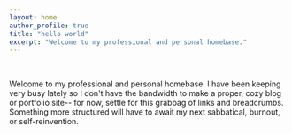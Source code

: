 ```yaml
---
layout: home
author_profile: true
title: "hello world"
excerpt: "Welcome to my professional and personal homebase."
---
```


&nbsp;

Welcome to my professional and personal homebase. I have been keeping very busy lately so I don't have the bandwidth to make a proper, cozy blog or portfolio site-- for now, settle for this grabbag of links and breadcrumbs. Something more structured will have to await my next sabbatical, burnout, or self-reinvention.
